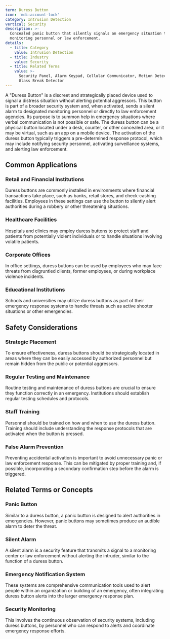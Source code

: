 ```yaml
---
term: Duress Button
icon: 'mdi:account-lock'
category: Intrusion Detection
vertical: Security
description: >-
  Concealed panic button that silently signals an emergency situation to
  monitoring personnel or law enforcement.
details:
  - title: Category
    value: Intrusion Detection
  - title: Industry
    value: Security
  - title: Related Terms
    value: >-
      Security Panel, Alarm Keypad, Cellular Communicator, Motion Detector,
      Glass Break Detector
---
```

A "Duress Button" is a discreet and strategically placed device used to signal a distress situation without alerting potential aggressors. This button is part of a broader security system and, when activated, sends a silent alarm to designated monitoring personnel or directly to law enforcement agencies. Its purpose is to summon help in emergency situations where verbal communication is not possible or safe. The duress button can be a physical button located under a desk, counter, or other concealed area, or it may be virtual, such as an app on a mobile device. The activation of the duress button typically triggers a pre-determined response protocol, which may include notifying security personnel, activating surveillance systems, and alerting law enforcement.

## Common Applications

### Retail and Financial Institutions
Duress buttons are commonly installed in environments where financial transactions take place, such as banks, retail stores, and check-cashing facilities. Employees in these settings can use the button to silently alert authorities during a robbery or other threatening situations.

### Healthcare Facilities
Hospitals and clinics may employ duress buttons to protect staff and patients from potentially violent individuals or to handle situations involving volatile patients.

### Corporate Offices
In office settings, duress buttons can be used by employees who may face threats from disgruntled clients, former employees, or during workplace violence incidents.

### Educational Institutions
Schools and universities may utilize duress buttons as part of their emergency response systems to handle threats such as active shooter situations or other emergencies.

## Safety Considerations

### Strategic Placement
To ensure effectiveness, duress buttons should be strategically located in areas where they can be easily accessed by authorized personnel but remain hidden from the public or potential aggressors.

### Regular Testing and Maintenance
Routine testing and maintenance of duress buttons are crucial to ensure they function correctly in an emergency. Institutions should establish regular testing schedules and protocols.

### Staff Training
Personnel should be trained on how and when to use the duress button. Training should include understanding the response protocols that are activated when the button is pressed.

### False Alarm Prevention
Preventing accidental activation is important to avoid unnecessary panic or law enforcement response. This can be mitigated by proper training and, if possible, incorporating a secondary confirmation step before the alarm is triggered.

## Related Terms or Concepts

### Panic Button
Similar to a duress button, a panic button is designed to alert authorities in emergencies. However, panic buttons may sometimes produce an audible alarm to deter the threat.

### Silent Alarm
A silent alarm is a security feature that transmits a signal to a monitoring center or law enforcement without alerting the intruder, similar to the function of a duress button.

### Emergency Notification System
These systems are comprehensive communication tools used to alert people within an organization or building of an emergency, often integrating duress button alerts into the larger emergency response plan.

### Security Monitoring
This involves the continuous observation of security systems, including duress buttons, by personnel who can respond to alerts and coordinate emergency response efforts.
